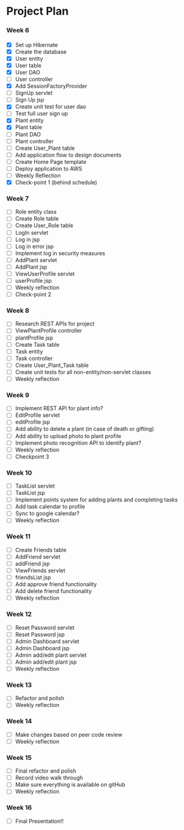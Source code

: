 # Project Plan

### Week 6
####
- [x] Set up Hibernate
- [x] Create the database
- [x] User entity
- [x] User table
- [x] User DAO
- [ ] User controller
- [x] Add SessionFactoryProvider
- [ ] SignUp servlet
- [ ] Sign Up jsp
- [x] Create unit test for user dao
- [ ] Test full user sign up
- [x] Plant entity
- [x] Plant table
- [ ] Plant DAO
- [ ] Plant controller
- [ ] Create User_Plant table
- [ ] Add application flow to design documents
- [ ] Create Home Page template
- [ ] Deploy application to AWS
- [ ] Weekly Reflection
- [x] Check-point 1 (behind schedule)

### Week 7
- [ ] Role entity class
- [ ] Create Role table
- [ ] Create User_Role table
- [ ] LogIn servlet
- [ ] Log in jsp
- [ ] Log in error jsp
- [ ] Implement log in security measures
- [ ] AddPlant servlet
- [ ] AddPlant jsp
- [ ] ViewUserProfile servlet
- [ ] userProfile jsp
- [ ] Weekly reflection
- [ ] Check-point 2

### Week 8
- [ ] Research REST APIs for project
- [ ] ViewPlantProfile controller
- [ ] plantProfile jsp
- [ ] Create Task table
- [ ] Task entity
- [ ] Task controller
- [ ] Create User_Plant_Task table
- [ ] Create unit tests for all non-entity/non-servlet classes
- [ ] Weekly reflection

### Week 9
- [ ] Implement REST API for plant info?
- [ ] EditProfile servlet
- [ ] editProfile jsp
- [ ] Add ability to delete a plant (in case of death or gifting)
- [ ] Add ability to upload photo to plant profile
- [ ] Implement photo recognition API to identify plant?
- [ ] Weekly reflection
- [ ] Checkpoint 3

### Week 10
- [ ] TaskList servlet
- [ ] TaskList jsp
- [ ] Implement points system for adding plants and completing tasks
- [ ] Add task calendar to profile
- [ ] Sync to google calendar?
- [ ] Weekly reflection

### Week 11
- [ ] Create Friends table
- [ ] AddFriend servlet
- [ ] addFriend jsp
- [ ] ViewFriends servlet
- [ ] friendsList jsp
- [ ] Add approve friend functionality
- [ ] Add delete friend functionality
- [ ] Weekly reflection

### Week 12
- [ ] Reset Password servlet
- [ ] Reset Password jsp
- [ ] Admin Dashboard servlet
- [ ] Admin Dashboard jsp
- [ ] Admin add/edit plant servlet
- [ ] Admin add/edit plant jsp
- [ ] Weekly reflection

### Week 13
- [ ] Refactor and polish
- [ ] Weekly reflection

### Week 14
- [ ] Make changes based on peer code review
- [ ] Weekly reflection

### Week 15
- [ ] Final refactor and polish
- [ ] Record video walk through
- [ ] Make sure everything is available on gitHub
- [ ] Weekly reflection

### Week 16
- [ ] Final Presentation!!









